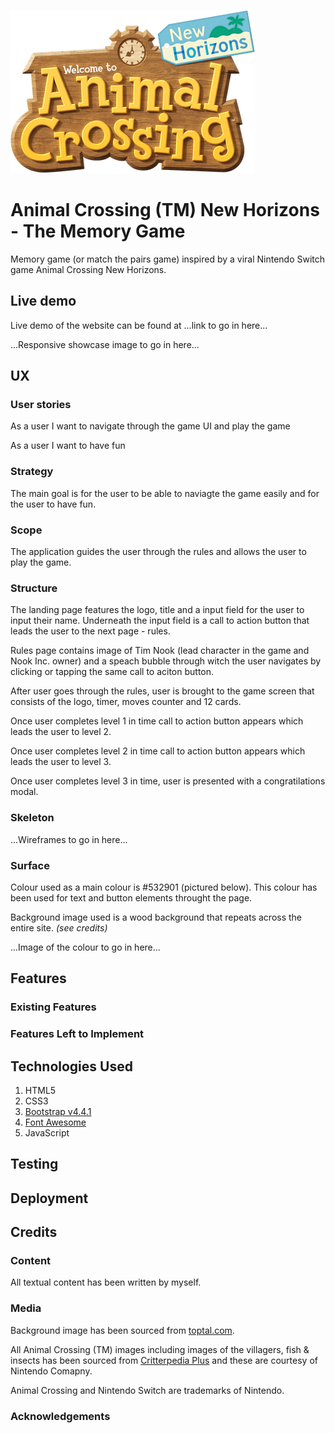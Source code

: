 
![alt text](./assets/images/ac-newhorizons-logo.png "Animal Crossing (TM) New Horizons Logo")
# Animal Crossing (TM) New Horizons - The Memory Game

Memory game (or match the pairs game) inspired by a viral Nintendo Switch game Animal Crossing New Horizons. 

## Live demo

Live demo of the website can be found at ...link to go in here...

...Responsive showcase image to go in here...
 
## UX

### User stories

As a user I want to navigate through the game UI and play the game

As a user I want to have fun

### Strategy

The main goal is for the user to be able to naviagte the game easily and for the user to have fun.

### Scope

The application guides the user through the rules and allows the user to play the game.

### Structure

The landing page features the logo, title and a input field for the user to input their name. Underneath the input field is a call to action button that leads the user to the next page - rules.

Rules page contains image of Tim Nook (lead character in the game and Nook Inc. owner) and a speach bubble through witch the user navigates by clicking or tapping the same call to aciton button.

After user goes through the rules, user is brought to the game screen that consists of the logo, timer, moves counter and 12 cards.

Once user completes level 1 in time call to action button appears which leads the user to level 2.

Once user completes level 2 in time call to action button appears which leads the user to level 3.

Once user completes level 3 in time, user is presented with a congratilations modal.

### Skeleton

...Wireframes to go in here...

### Surface 

Colour used as a main colour is #532901 (pictured below). This colour has been used for text and button elements throught the page.

Background image used is a wood background that repeats across the entire site. *(see credits)*

...Image of the colour to go in here...

## Features
 
### Existing Features


### Features Left to Implement


## Technologies Used

1. HTML5
2. CSS3
3. [Bootstrap v4.4.1](https://getbootstrap.com/)
4. [Font Awesome](https://fontawesome.com/start)
5. JavaScript 

## Testing


## Deployment


## Credits

### Content

All textual content has been written by myself. 

### Media

Background image has been sourced from [toptal.com](https://www.toptal.com/designers/subtlepatterns/retina-wood/).

All Animal Crossing (TM) images including images of the villagers, fish & insects has been sourced from [Critterpedia Plus](https://critterpedia-plus.mutoo.im/) and these are courtesy of Nintendo Comapny.

Animal Crossing and Nintendo Switch are trademarks of Nintendo. 

### Acknowledgements


